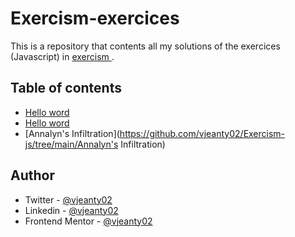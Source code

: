 # Exercism-exercices

This is a repository that contents all my solutions of the exercices (Javascript) in [ exercism ](https://exercism.org/tracks/javascript/exercises). 

## Table of contents

- [Hello word](https://github.com/vjeanty02/Exercism-js/tree/main/Hello-word)
- [Hello word](https://github.com/vjeanty02/Exercism-js/tree/main/Hello-word)
- [Annalyn's Infiltration](https://github.com/vjeanty02/Exercism-js/tree/main/Annalyn's Infiltration)

## Author

- Twitter - [@vjeanty02](https://www.twitter.com/vjeanty02)
- Linkedin - [@vjeanty02](https://www.linkedin.com/in/vjeanty02)
- Frontend Mentor - [@vjeanty02](https://www.frontendmentor.io/profile/vjeanty02)

